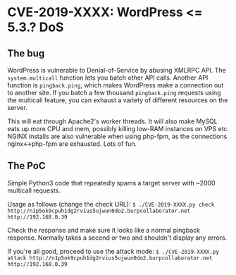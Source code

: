 # CVE-2019-XXXX: WordPress <= 5.3.? DoS

## The bug
WordPress is vulnerable to Denial-of-Service by abusing XMLRPC API. The `system.multicall` function lets you batch other API calls. Another API function is `pingback.ping`, which makes WordPress make a connection out to another site. If you batch a few thousand `pingback.ping` requests using the multicall feature, you can exhaust a variety of different resources on the server.

This will eat through Apache2's worker threads. It will also make MySQL eats up more CPU and mem, possibly killing low-RAM instances on VPS etc. NGINX installs are also vulnerable when using php-fpm, as the connections nginx<->php-fpm are exhausted. Lots of fun.

## The PoC
Simple Python3 code that repeatedly spams a target server with ~2000 multicall requests.

Usage as follows (change the check URL):
`$ ./CVE-2019-XXXX.py check http://n1p5ok9cpuh1dg2rvius5ujwun0do2.burpcollaborator.net http://192.168.0.39`

Check the response and make sure it looks like a normal pingback response. Normally takes a second or two and shouldn't display any errors.

If you're all good, proceed to use the attack mode:
`$ ./CVE-2019-XXXX.py attack http://n1p5ok9cpuh1dg2rvius5ujwun0do2.burpcollaborator.net http://192.168.0.39`

